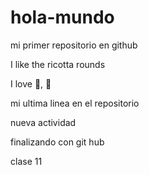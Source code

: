 # hola-mundo

mi primer repositorio en github 

I like the ricotta rounds

I love :icecream:, :muscle:

mi ultima linea en el repositorio

nueva actividad

finalizando con git hub

clase 11

